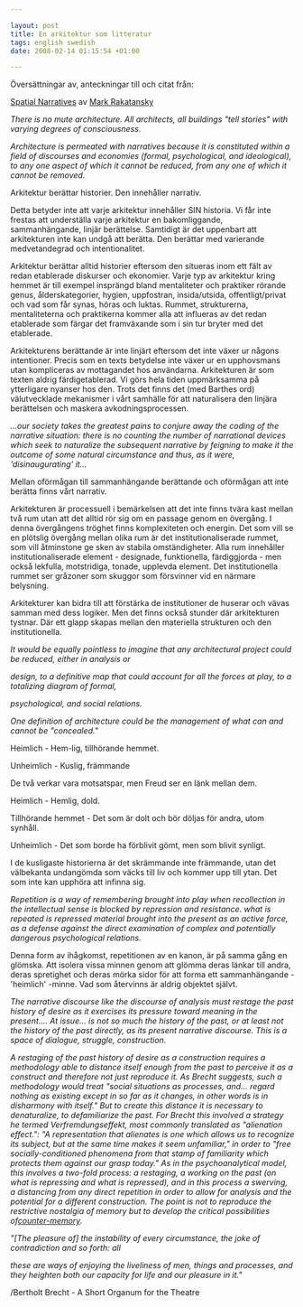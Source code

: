 ```yaml
--- 

layout: post
title: En arkitektur som litteratur 
tags: english swedish 
date: 2008-02-14 01:15:54 +01:00 

---
```


Översättningar av, anteckningar till och citat från:

[Spatial Narratives](http://www.iit.edu/%7Ekearns/simoccup/rakatansky-spatial%20narratives.pdf "Spatial Narratives") av [Mark Rakatansky](http://www.mr-studio.com "Mark Rakatansky")


*There is no mute architecture. All architects, all buildings "tell stories" with varying degrees of consciousness.*

*Architecture is permeated with narratives because it is constituted within a field of discourses and economies (formal, psychological, and ideological), to any one aspect of which it cannot be reduced, from any one of which it cannot be removed.*


Arkitektur berättar historier. Den innehåller narrativ.


Detta betyder inte att varje arkitektur innehåller SIN historia. Vi får inte frestas att underställa varje arkitektur en bakomliggande, sammanhängande, linjär berättelse. Samtidigt är det uppenbart att arkitekturen inte kan undgå att berätta. Den berättar med varierande medvetandegrad och intentionalitet.


Arkitektur berättar alltid historier eftersom den situeras inom ett fält av redan etablerade diskurser och ekonomier. Varje typ av arkitektur kring hemmet är till exempel insprängd bland mentaliteter och praktiker rörande genus, ålderskategorier, hygien, uppfostran, insida/utsida, offentligt/privat och vad som får synas, höras och luktas. Rummet, strukturerna, mentaliteterna och praktikerna kommer alla att influeras av det redan etablerade som färgar det framväxande som i sin tur bryter med det etablerade.


Arkitekturens berättande är inte linjärt eftersom det inte växer ur någons intentioner. Precis som en texts betydelse inte växer ur en upphovsmans utan kompliceras av mottagandet hos användarna. Arkitekturen är som texten aldrig färdigetablerad. Vi görs hela tiden uppmärksamma på ytterligare nyanser hos den. Trots det finns det (med Barthes ord) välutvecklade mekanismer i vårt samhälle för att naturalisera den linjära berättelsen och maskera avkodningsprocessen.



*...our society takes the greatest pains to conjure away the coding of the narrative situation: there is no counting the number of narrational devices which seek to naturalize the subsequent narrative by feigning to make it the outcome of some natural circumstance and thus, as it were, 'disinaugurating' it...*


Mellan oförmågan till sammanhängande berättande och oförmågan att inte berätta finns vårt narrativ.



Arkitekturen är processuell i bemärkelsen att det inte finns tvära kast mellan två rum utan att det alltid rör sig om en passage genom en övergång. I denna övergångens tröghet finns komplexiteten och energin. Det som vill se en plötslig övergång mellan olika rum är det institutionaliserade rummet, som vill åtminstone ge sken av stabila omständigheter. Alla rum innehåller institutionaliserade element - designade, funktionella, färdiggjorda - men också lekfulla, motstridiga, tonade, upplevda element. Det institutionella rummet ser gråzoner som skuggor som försvinner vid en närmare belysning.


Arkitekturer kan bidra till att förstärka de institutioner de huserar och vävas samman med dess logiker. Men det finns också stunder där arkitekturen tystnar. Där ett glapp skapas mellan den materiella strukturen och den institutionella.


*It would be equally pointless to imagine that any architectural project could be reduced, either in analysis or*

*design, to a definitive map that could account for all the forces at play, to a totalizing diagram of formal,*

*psychological, and social relations.*



*One definition of architecture could be the management of what can and cannot be "concealed."*


Heimlich - Hem-lig, tillhörande hemmet.

Unheimlich - Kuslig, främmande


De två verkar vara motsatspar, men Freud ser en länk mellan dem.


Heimlich - Hemlig, dold.

Tillhörande hemmet - Det som är dolt och bör döljas för andra, utom synhåll.

Unheimlich - Det som borde ha förblivit gömt, men som blivit synligt.


I de kusligaste historierna är det skrämmande inte främmande, utan det välbekanta undangömda som väcks till liv och kommer upp till ytan. Det som inte kan upphöra att infinna sig.


*Repetition is a way of remembering brought into play when recollection in the intellectual sense is blocked by repression and resistance. what is repeated is repressed material brought into the present as an active force, as a defense against the direct examination of complex and potentially dangerous psychological relations.*


Denna form av ihågkomst, repetitionen av en kanon, är på samma gång en glömska. Att isolera vissa minnen genom att glömma deras länkar till andra, deras spretighet och deras mörka sidor för att forma ett sammanhängande - 'heimlich' -minne. Vad som återvinns är aldrig objektet självt.


*The narrative discourse like the discourse of analysis must restage the past history of desire as it exercises its pressure toward meaning in the present.... At issue... is not so much the history of the past, or at least not the history of the past directly, as its present narrative discourse. This is a space of dialogue, struggle, construction.*


*A restaging of the past history of desire as a construction requires a methodology able to distance itself enough from the past to perceive it as a construct and therefore not just reproduce it. As Brecht suggests, such a methodology would treat "social situations as processes, and... regard nothing as existing except in so far as it changes, in other words is in disharmony with itself." But to create this distance it is necessary to denaturalize, to defamiliarize the past. For Brecht this involved a strategy he termed Verfremdungseffekt, most commonly translated as "alienation effect.": "A representation that alienates is one which allows us to recognize its subject, but at the same time makes it seem unfamiliar," in order to "free socially-conditioned phenomena from that stamp of familiarity which protects them against our grasp today." As in the psychoanalytical model, this involves a two-fold process: a restaging, a working on the past (on what is repressing and what is repressed), and in this process a swerving, a distancing from any direct repetition in order to allow for analysis and the potential for a different construction. The point is not to reproduce the restrictive nostalgia of memory but to develop the critical possibilities of*[*counter-memory*](http://copyriot.wordpress.com/2005/05/27/nietzsche/ "counter-memory")*.*


*"[The pleasure of] the instability of every circumstance, the joke of contradiction and so forth: all*

*these are ways of enjoying the liveliness of men, things and processes, and they heighten both our capacity for life and our pleasure in it."*

/Bertholt Brecht - A Short Organum for the Theatre



